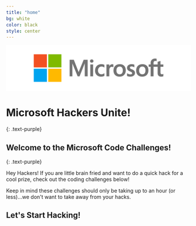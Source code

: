 ```yaml
---
title: "home"
bg: white
color: black
style: center
---
```

![](/img/Microsoft-logo_rgb_c-gray.png)

# Microsoft Hackers Unite!

{: .text-purple}

## Welcome to the Microsoft Code Challenges!
{: .text-purple}

Hey Hackers! If you are little brain fried and want to do a quick hack for a cool prize, check out the coding
challenges below! 

Keep in mind these challenges should only be taking up to an hour (or less)...we don't want to take away from your hacks. 

## Let's Start Hacking!
